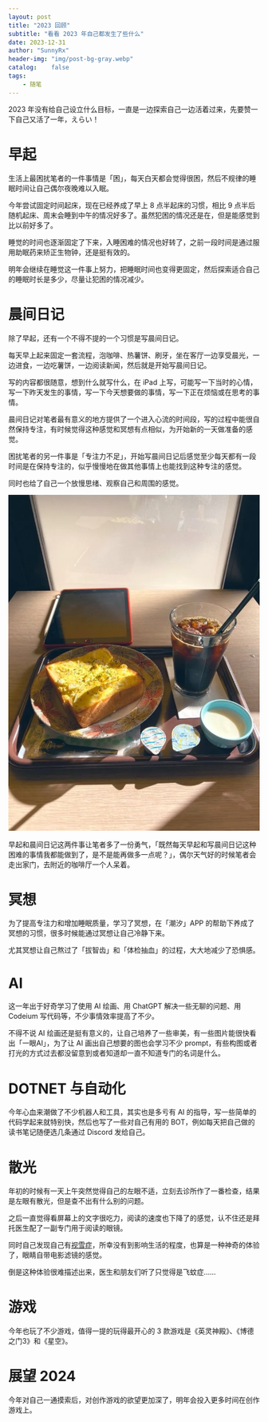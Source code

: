 ```yaml
---
layout: post
title: "2023 回顾"
subtitle: "看看 2023 年自己都发生了些什么"
date: 2023-12-31
author: "SunnyRx"
header-img: "img/post-bg-gray.webp"
catalog:	false
tags:
    - 随笔
---
```


2023 年没有给自己设立什么目标，一直是一边探索自己一边活着过来，先要赞一下自己又活了一年，えらい！

# 早起

生活上最困扰笔者的一件事情是「困」，每天白天都会觉得很困，然后不规律的睡眠时间让自己偶尔夜晚难以入眠。

今年尝试固定时间起床，现在已经养成了早上 8 点半起床的习惯，相比 9 点半后随机起床、周末会睡到中午的情况好多了。虽然犯困的情况还是在，但是能感觉到比以前好多了。

睡觉的时间也逐渐固定了下来，入睡困难的情况也好转了，之前一段时间是通过服用助眠药来矫正生物钟，还是挺有效的。

明年会继续在睡觉这一件事上努力，把睡眠时间也变得更固定，然后探索适合自己的睡眠时长是多少，尽量让犯困的情况减少。

# 晨间日记

除了早起，还有一个不得不提的一个习惯是写晨间日记。

每天早上起来固定一套流程，泡咖啡、热薯饼、刷牙，坐在客厅一边享受晨光，一边进食，一边吃薯饼，一边阅读新闻，然后就是开始写晨间日记。

写的内容都很随意，想到什么就写什么，在 iPad 上写，可能写一下当时的心情，写一下昨天发生的事情，写一下今天想要做的事情，写一下正在烦恼或在思考的事情。

晨间日记对笔者最有意义的地方提供了一个进入心流的时间段，写的过程中能很自然保持专注，有时候觉得这种感觉和冥想有点相似，为开始新的一天做准备的感觉。

困扰笔者的另一件事是「专注力不足」，开始写晨间日记后感觉至少每天都有一段时间是在保持专注的，似乎慢慢地在做其他事情上也能找到这种专注的感觉。

同时也给了自己一个放慢思绪、观察自己和周围的感觉。

![咖啡厅的早餐](https://raw.githubusercontent.com/SunnyRx/images/main/img/20231231224134.webp)

早起和晨间日记这两件事让笔者多了一份勇气，「既然每天早起和写晨间日记这种困难的事情我都能做到了，是不是能再做多一点呢？」，偶尔天气好的时候笔者会走出家门，去附近的咖啡厅一个人呆着。

# 冥想

为了提高专注力和增加睡眠质量，学习了冥想，在「潮汐」APP 的帮助下养成了冥想的习惯，很多时候能通过冥想让自己冷静下来。

尤其冥想让自己熬过了「拔智齿」和「体检抽血」的过程，大大地减少了恐惧感。

# AI

这一年出于好奇学习了使用 AI 绘画、用 ChatGPT 解决一些无聊的问题、用 Codeium 写代码等，不少事情效率提高了不少。

不得不说 AI 绘画还是挺有意义的，让自己培养了一些审美，有一些图片能很快看出「一眼AI」，为了让 AI 画出自己想要的图也会学习不少 prompt，有些构图或者打光的方式过去都没留意到或者知道却一直不知道专门的名词是什么。

# DOTNET 与自动化

今年心血来潮做了不少机器人和工具，其实也是多亏有 AI 的指导，写一些简单的代码学起来就特别快，然后也写了一些对自己有用的 BOT，例如每天把自己做的读书笔记随便选几条通过 Discord 发给自己。 

# 散光

年初的时候有一天上午突然觉得自己的左眼不适，立刻去诊所作了一番检查，结果是左眼有散光，但是查不出有什么别的问题。

之后一直觉得看屏幕上的文字很吃力，阅读的速度也下降了的感觉，认不住还是拜托医生配了一副专门用于阅读的眼镜。

同时自己发现自己有[视雪症](https://zh.wikipedia.org/wiki/%E8%A6%96%E9%9B%AA%E7%97%87)，所幸没有到影响生活的程度，也算是一种神奇的体验了，眼睛自带电影滤镜的感觉。

倒是这种体验很难描述出来，医生和朋友们听了只觉得是飞蚊症……

# 游戏

今年也玩了不少游戏，值得一提的玩得最开心的 3 款游戏是《英灵神殿》、《博德之门3》和《星空》。

# 展望 2024

今年对自己一通摸索后，对创作游戏的欲望更加深了，明年会投入更多时间在创作游戏上。